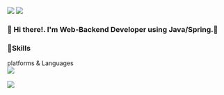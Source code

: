 <a href="https://hyem5019.tistory.com/" target="_blank"><img src="https://img.shields.io/badge/Blog-FF8800?style=flat-square&logo=Bloglovin&logoColor=FFFFFF"/></a>
<a href="hyem5019@gmail.com" target="_blank"><img src="https://img.shields.io/badge/hyem5019@gmail.com-F06B66?style=flat-square&logo=Gmail&logoColor=FFFFFF"/></a>
### 👋 Hi there!. I'm Web-Backend Developer using Java/Spring.🚀

### 💪Skills
platforms & Languages <br>
<img src="https://img.shields.io/badge/SpringBoot-6DB33F?style=flat-square&logo=Spring&logoColor=FFFFFF"/></a> <br><br>
<img src="https://img.shields.io/badge/Java-004027?style=flat-square&logo=Jameson&logoColor=FFFFFF"/></a>
<!--
**HyemIin/HyemIin** is a ✨ _special_ ✨ repository because its `README.md` (this file) appears on your GitHub profile.

Here are some ideas to get you started:

- 🔭 I’m currently working on ...
- 🌱 I’m currently learning ...
- 👯 I’m looking to collaborate on ...
- 🤔 I’m looking for help with ...
- 💬 Ask me about ...
- 📫 How to reach me: ...
- 😄 Pronouns: ...
- ⚡ Fun fact: ...
-->
